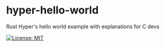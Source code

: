 # hyper-hello-world

Rust Hyper's hello world example with explanations for C devs

[![License: MIT](https://img.shields.io/badge/license-MIT-blue.svg)](https://mit-license.org/)

